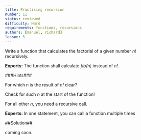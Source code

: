 ```yaml
---
title: Practising recursion
number: 11
status: reviewed
difficulty: Hard
requirements: functions, recursions
authors: [manuel, richard]
lesson: 5
---
```

Write a function that calculates the factorial of a given number *n!* recursively.

**Experts:** The function shall calculate *fib(n)* instead of *n!*.

###Hints###

For which n is the result of *n!* clear?

Check for such *n* at the start of the function!

For all other *n*, you need a recursive call.

**Experts:** In one statement, you can call a function multiple times

##Solution##

coming soon.

<!--

    #include <stdio.h>

    int fak(int n);

    int main(void) {
        int n;
        printf("Gimme numba: ");
        scanf("%d", &n);
        printf("fak(%d) = %d\n", n, fak(n));
        return 0;
    }

    int fak(int n) {
        if (n == 1)
            return 1;
        return n * fak(n - 1);
    }

**Experts:**


    #include <stdio.h>

    int fib(int n);

    int main(void) {

        int n;

        printf("fib(?): ");
        scanf("%d", &n);

        printf("fib(%d) = %d\n", n, fib(n));
        return 0;
    }

    int fib(int n) {
        if(n == 0)
            return 0;
        if(n == 1)
            return 1;
        return fib(n - 1) + fib(n - 2);
    }
-->
